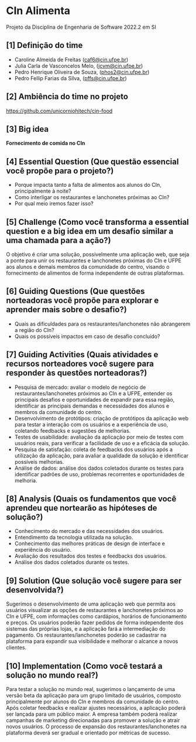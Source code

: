 # CIn Alimenta 
Projeto da Disciplina de Engenharia de  Software 2022.2 em SI


## [1] Definição do time

- Caroline Almeida de Freitas (caf6@cin.ufpe.br)
- Julia Carla de Vasconcelos Melo, (jcvm@cin.ufpe.br)
- Pedro Henrique Oliveira de Souza, (phos2@cin.ufpe.br)
- Pedro Fellip Farias da Silva, (pffs@cin.ufpe.br) 

## [2] Ambiência do time no projeto

https://github.com/unicorniohitech/cin-food

## [3] Big idea 

**Fornecimento de comida no CIn**

## [4] Essential Question (Que questão essencial você propõe para o projeto?)

- Porque impacta tanto a falta de alimentos aos alunos do CIn, principalmente à noite?
- Como interligar os restaurantes e lanchonetes próximas ao CIn?
- Por qual meio iremos fazer isso?

## [5] Challenge (Como você transforma a essential question e a big idea em um desafio similar a uma chamada para a ação?)

O objetivo é criar uma solução, possivelmente uma aplicação web, que seja a ponte para unir os restaurantes e lanchonetes próximas do CIn e UFPE aos alunos e demais membros da comunidade do centro, visando o fornecimento de alimentos de forma independente de outras plataformas.

## [6] Guiding Questions (Que questões norteadoras você propõe para explorar e aprender mais sobre o desafio?)

- Quais as dificuldades para os restaurantes/lanchonetes não abrangerem a região do CIn?
- Quais os possíveis impactos em caso de desafio concluído?

## [7] Guiding Activities (Quais atividades e recursos norteadores você sugere para responder às questões norteadoras?)

- Pesquisa de mercado: avaliar o modelo de negócio de restaurantes/lanchonetes próximos ao CIn e a UFPE, entender os principais desafios e oportunidades de expandir para essa região, identificar as principais demandas e necessidades dos alunos e membros da comunidade do centro.
- Desenvolvimento de protótipos: criação de protótipos da aplicação web para testar a interação com os usuários e a experiência de uso, coletando feedbacks e sugestões de melhorias.
- Testes de usabilidade: avaliação da aplicação por meio de testes com usuários reais, para verificar a facilidade de uso e a eficácia da solução.
- Pesquisa de satisfação: coleta de feedbacks dos usuários após a utilização da aplicação, para avaliar a qualidade da solução e identificar possíveis melhorias.
- Análise de dados: análise dos dados coletados durante os testes para identificar padrões de uso, problemas recorrentes e oportunidades de melhoria.

## [8] Analysis (Quais os fundamentos que você aprendeu que nortearão as hipóteses de solução?)

- Conhecimento do mercado e das necessidades dos usuários.
- Entendimento da tecnologia utilizada na solução.
- Conhecimento das melhores práticas de design de interface e experiência do usuário.
- Avaliação dos resultados dos testes e feedbacks dos usuários.
- Análise dos dados coletados durante os testes.

## [9] Solution (Que solução você sugere para ser desenvolvida?)

Sugerimos o desenvolvimento de uma aplicação web que permita aos usuários visualizar as opções de restaurantes e lanchonetes próximos ao CIn e UFPE, com informações como cardápios, horários de funcionamento e preços. Os usuários poderão fazer pedidos de forma independente dos sistemas das próprias lojas, e a aplicação fará a intermediação do pagamento. Os restaurantes/lanchonetes poderão se cadastrar na plataforma para expandir sua visibilidade e melhorar o alcance a novos clientes.

## [10] Implementation (Como você testará a solução no mundo real?)
Para testar a solução no mundo real, sugerimos o lançamento de uma versão beta da aplicação para um grupo limitado de usuários, composto principalmente por alunos do CIn e membros da comunidade do centro. Após coletar feedbacks e realizar ajustes necessários, a aplicação poderá ser lançada para um público maior. A empresa também poderá realizar campanhas de marketing direcionadas para promover a solução e atrair novos usuários. O processo de expansão dos restaurantes/lanchonetes na plataforma deverá ser gradual e orientado por métricas de sucesso.

